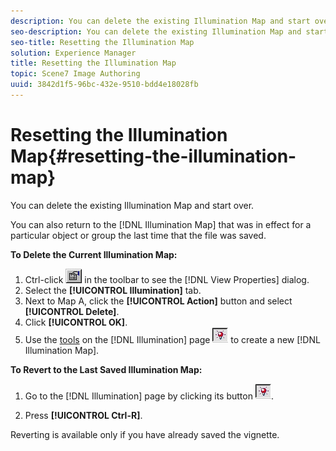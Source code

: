 ```yaml
---
description: You can delete the existing Illumination Map and start over.
seo-description: You can delete the existing Illumination Map and start over.
seo-title: Resetting the Illumination Map
solution: Experience Manager
title: Resetting the Illumination Map
topic: Scene7 Image Authoring
uuid: 3842d1f5-96bc-432e-9510-bdd4e18028fb
---
```


# Resetting the Illumination Map{#resetting-the-illumination-map}

You can delete the existing Illumination Map and start over.

You can also return to the [!DNL Illumination Map] that was in effect for a particular object or group the last time that the file was saved.

**To Delete the Current Illumination Map:** 

1. Ctrl-click ![](assets/finger.png) in the toolbar to see the [!DNL View Properties] dialog.
1. Select the **[!UICONTROL Illumination]** tab.
1. Next to Map A, click the **[!UICONTROL Action]** button and select **[!UICONTROL Delete]**.
1. Click **[!UICONTROL OK]**.
1. Use the [tools](../../c-vat-work-illum-pg/c-vat-abt-illum-pg/c-vat-abt-illum-pg.md#concept-1be06b3c0416437088e7cbbba48b3e5f) on the [!DNL Illumination] page ![](assets/illum_button.png) to create a new [!DNL Illumination Map].

**To Revert to the Last Saved Illumination Map:**

1. Go to the [!DNL Illumination] page by clicking its button ![](assets/illum_button.png). 

1. Press **[!UICONTROL Ctrl-R]**.

Reverting is available only if you have already saved the vignette. 
